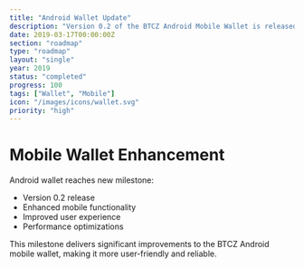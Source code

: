 ```yaml
---
title: "Android Wallet Update"
description: "Version 0.2 of the BTCZ Android Mobile Wallet is released"
date: 2019-03-17T00:00:00Z
section: "roadmap"
type: "roadmap"
layout: "single"
year: 2019
status: "completed"
progress: 100
tags: ["Wallet", "Mobile"]
icon: "/images/icons/wallet.svg"
priority: "high"
---
```


# Mobile Wallet Enhancement

Android wallet reaches new milestone:
- Version 0.2 release
- Enhanced mobile functionality
- Improved user experience
- Performance optimizations

This milestone delivers significant improvements to the BTCZ Android mobile wallet, making it more user-friendly and reliable.
